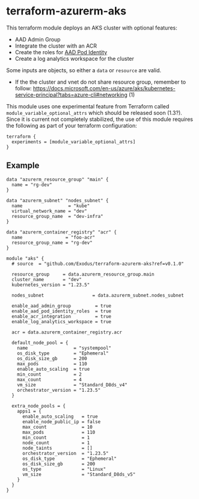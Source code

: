 # terraform-azurerm-aks

This terraform module deploys an AKS cluster with optional features:
- AAD Admin Group
- Integrate the cluster with an ACR
- Create the roles for [AAD Pod Identity](https://github.com/Azure/aad-pod-identity)
- Create a log analytics workspace for the cluster

Some inputs are objects, so either a `data` or `resource` are valid.

* If the the cluster and vnet do not share resource group, remember to follow: https://docs.microsoft.com/en-us/azure/aks/kubernetes-service-principal?tabs=azure-cli#networking (1)

This module uses one experimental feature from Terraform called `module_variable_optional_attrs` which should be released soon (1.3?). Since it is current not completely stabilized, the use of this module requires the following as part of your terraform configuration:

```
terraform {
  experiments = [module_variable_optional_attrs]
}
```
## Example

```
data "azurerm_resource_group" "main" {
  name = "rg-dev"
}

data "azurerm_subnet" "nodes_subnet" {
  name                 = "kube"
  virtual_network_name = "dev"
  resource_group_name  = "dev-infra"
}

data "azurerm_container_registry" "acr" {
  name                = "foo-acr"
  resource_group_name = "rg-dev"
}

module "aks" {
  # source  = "github.com/Exodus/terraform-azurerm-aks?ref=v0.1.0"

  resource_group     = data.azurerm_resource_group.main
  cluster_name       = "dev"
  kubernetes_version = "1.23.5"

  nodes_subnet                  = data.azurerm_subnet.nodes_subnet

  enable_aad_admin_group         = true
  enable_aad_pod_identity_roles  = true
  enable_acr_integration         = true
  enable_log_analytics_workspace = true

  acr = data.azurerm_container_registry.acr

  default_node_pool = {
    name                 = "systempool"
    os_disk_type         = "Ephemeral"
    os_disk_size_gb      = 200
    max_pods             = 110
    enable_auto_scaling  = true
    min_count            = 2
    max_count            = 4
    vm_size              = "Standard_D8ds_v4"
    orchestrator_version = "1.23.5"
  }

  extra_node_pools = {
    apps1 = {
      enable_auto_scaling   = true
      enable_node_public_ip = false
      max_count             = 10
      max_pods              = 110
      min_count             = 1
      node_count            = 1
      node_taints           = []
      orchestrator_version  = "1.23.5"
      os_disk_type          = "Ephemeral"
      os_disk_size_gb       = 200
      os_type               = "Linux"
      vm_size               = "Standard_D8ds_v5"
    }
  }
}
```